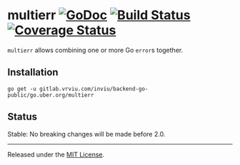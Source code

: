 # multierr [![GoDoc][doc-img]][doc] [![Build Status][ci-img]][ci] [![Coverage Status][cov-img]][cov]

`multierr` allows combining one or more Go `error`s together.

## Installation

    go get -u gitlab.vrviu.com/inviu/backend-go-public/go.uber.org/multierr

## Status

Stable: No breaking changes will be made before 2.0.

-------------------------------------------------------------------------------

Released under the [MIT License].

[MIT License]: LICENSE.txt
[doc-img]: https://godoc.org/gitlab.vrviu.com/inviu/backend-go-public/go.uber.org/multierr?status.svg
[doc]: https://godoc.org/gitlab.vrviu.com/inviu/backend-go-public/go.uber.org/multierr
[ci-img]: https://travis-ci.org/uber-go/multierr.svg?branch=master
[cov-img]: https://codecov.io/gh/uber-go/multierr/branch/master/graph/badge.svg
[ci]: https://travis-ci.org/uber-go/multierr
[cov]: https://codecov.io/gh/uber-go/multierr
